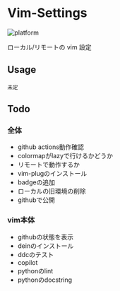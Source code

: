 # Vim-Settings
![platform](https://img.shields.io/badge/platform-linux%20|%20macos-gray)

ローカル/リモートの vim 設定

## Usage

```
未定
```

## Todo

### 全体

- github actions動作確認
- colormapがlazyで行けるかどうか
- リモートで動作するか
- vim-plugのインストール
- badgeの追加
- ローカルの旧環境の削除
- githubで公開

### vim本体

- githubの状態を表示
- deinのインストール
- ddcのテスト
- copilot
- pythonのlint
- pythonのdocstring

